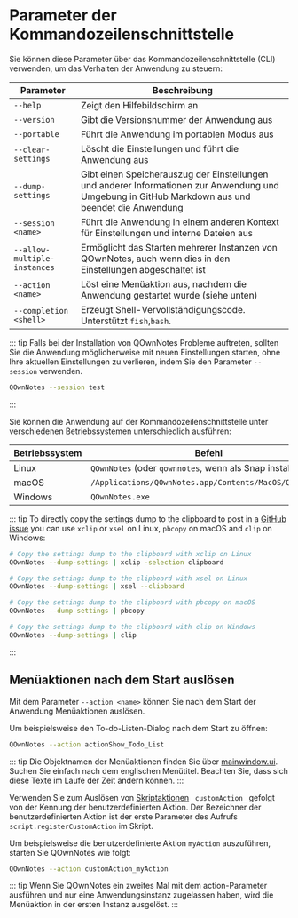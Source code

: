 # Parameter der Kommandozeilenschnittstelle

Sie können diese Parameter über das Kommandozeilenschnittstelle (CLI) verwenden, um das Verhalten der Anwendung zu steuern:

| Parameter                    | Beschreibung                                                                                                                                      |
| ---------------------------- | ------------------------------------------------------------------------------------------------------------------------------------------------- |
| `--help`                     | Zeigt den Hilfebildschirm an                                                                                                                      |
| `--version`                  | Gibt die Versionsnummer der Anwendung aus                                                                                                         |
| `--portable`                 | Führt die Anwendung im portablen Modus aus                                                                                                        |
| `--clear-settings`           | Löscht die Einstellungen und führt die Anwendung aus                                                                                              |
| `--dump-settings`            | Gibt einen Speicherauszug der Einstellungen und anderer Informationen zur Anwendung und Umgebung in GitHub Markdown aus und beendet die Anwendung |
| `--session <name>`           | Führt die Anwendung in einem anderen Kontext für Einstellungen und interne Dateien aus                                                            |
| `--allow-multiple-instances` | Ermöglicht das Starten mehrerer Instanzen von QOwnNotes, auch wenn dies in den Einstellungen abgeschaltet ist                                     |
| `--action <name>`            | Löst eine Menüaktion aus, nachdem die Anwendung gestartet wurde (siehe unten)                                                                     |
| `--completion <shell>`       | Erzeugt Shell-Vervollständigungscode. Unterstützt `fish`,`bash`.                                                                                  |

::: tip
Falls bei der Installation von QOwnNotes Probleme auftreten, sollten Sie die Anwendung möglicherweise mit neuen Einstellungen starten, ohne Ihre aktuellen Einstellungen zu verlieren, indem Sie den Parameter `--session` verwenden.

```bash
QOwnNotes --session test
```

:::

Sie können die Anwendung auf der Kommandozeilenschnittstelle unter verschiedenen Betriebssystemen unterschiedlich ausführen:

| Betriebssystem | Befehl                                                    |
| -------------- | --------------------------------------------------------- |
| Linux          | `QOwnNotes` (oder `qownnotes`, wenn als Snap installiert) |
| macOS          | `/Applications/QOwnNotes.app/Contents/MacOS/QOwnNotes`    |
| Windows        | `QOwnNotes.exe`                                           |

::: tip
To directly copy the settings dump to the clipboard to post in a [GitHub issue](https://github.com/pbek/QOwnNotes/issues) you can use `xclip` or `xsel` on Linux, `pbcopy` on macOS and `clip` on Windows:

```bash
# Copy the settings dump to the clipboard with xclip on Linux
QOwnNotes --dump-settings | xclip -selection clipboard

# Copy the settings dump to the clipboard with xsel on Linux
QOwnNotes --dump-settings | xsel --clipboard

# Copy the settings dump to the clipboard with pbcopy on macOS
QOwnNotes --dump-settings | pbcopy

# Copy the settings dump to the clipboard with clip on Windows
QOwnNotes --dump-settings | clip
```

:::

## Menüaktionen nach dem Start auslösen

Mit dem Parameter `--action <name>` können Sie nach dem Start der Anwendung Menüaktionen auslösen.

Um beispielsweise den To-do-Listen-Dialog nach dem Start zu öffnen:

```bash
QOwnNotes --action actionShow_Todo_List
```

::: tip
Die Objektnamen der Menüaktionen finden Sie über [mainwindow.ui](https://github.com/pbek/QOwnNotes/blob/main/src/mainwindow.ui). Suchen Sie einfach nach dem englischen Menütitel. Beachten Sie, dass sich diese Texte im Laufe der Zeit ändern können.
:::

Verwenden Sie zum Auslösen von [Skriptaktionen](../scripting/methods-and-objects.md#registering-a-custom-action) ` customAction_` gefolgt von der Kennung der benutzerdefinierten Aktion. Der Bezeichner der benutzerdefinierten Aktion ist der erste Parameter des Aufrufs `script.registerCustomAction` im Skript.

Um beispielsweise die benutzerdefinierte Aktion `myAction` auszuführen, starten Sie QOwnNotes wie folgt:

```bash
QOwnNotes --action customAction_myAction
```

::: tip
Wenn Sie QOwnNotes ein zweites Mal mit dem action-Parameter ausführen und nur eine Anwendungsinstanz zugelassen haben, wird die Menüaktion in der ersten Instanz ausgelöst.
:::
